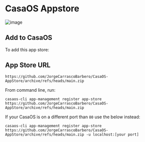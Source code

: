 # CasaOS Appstore 
![image](https://github.com/JorgeCarrascoBarbero/CasaOS-AppStore/assets/97685755/0f9b1e30-0731-4d11-b54f-b6c2adfd5fdb)

## Add to CasaOS

To add this app store:

## App Store URL

```text
https://github.com/JorgeCarrascoBarbero/CasaOS-AppStore/archive/refs/heads/main.zip
```


 From command line, run:

```shell
casaos-cli app-management register app-store https://github.com/JorgeCarrascoBarbero/CasaOS-AppStore/archive/refs/heads/main.zip
```
If your CasaOS is on a different port than `80` use the below instead:

```shell
casaos-cli app-management register app-store https://github.com/JorgeCarrascoBarbero/CasaOS-AppStore/archive/refs/heads/main.zip -u localhost:[your port]
```
